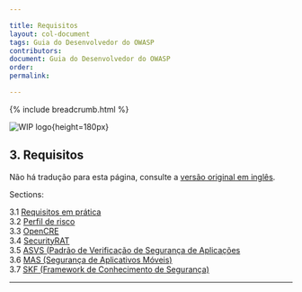 ```yaml
---

title: Requisitos
layout: col-document
tags: Guia do Desenvolvedor do OWASP
contributors:
document: Guia do Desenvolvedor do OWASP
order:
permalink:

---
```


{% include breadcrumb.html %}

![WIP logo](../../../assets/images/dg_wip.png "Trabalho em andamento"){height=180px}

## 3. Requisitos

Não há tradução para esta página, consulte a [versão original em inglês][release0500].

Sections:

3.1 [Requisitos em prática](#requirements-in-practice)  
3.2 [Perfil de risco](#risk-profile)  
3.3 [OpenCRE](#opencre)  
3.4 [SecurityRAT](#security-rat)  
3.5 [ASVS (Padrão de Verificação de Segurança de Aplicações](#application-security-verification-standard)  
3.6 [MAS (Segurança de Aplicativos Móveis)](#mobile-application-security)  
3.7 [SKF (Framework de Conhecimento de Segurança)](#security-knowledge-framework)  

----

[release0500]: https://github.com/OWASP/www-project-developer-guide/blob/main/draft/05-requirements/toc.md
